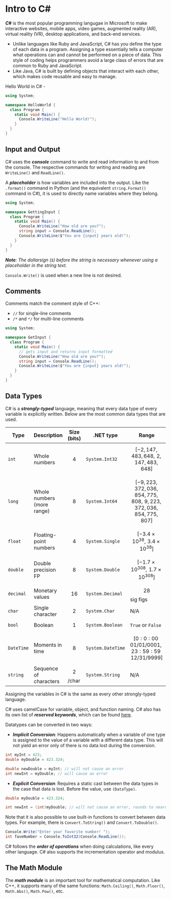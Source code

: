 # Intro to C#
***C#*** is the most popular programming langugae in Microsoft to make interactive websites, mobile apps, video games, augmented reality (AR), virtual reality (VR), desktop applications, and back-end services.

- Unlike languages like Ruby and JavaScript, C# has you define the type of each data in a program. Assigning a type essentially tells a computer what operations can and cannot be performed on a piece of data. This style of coding helps programmers avoid a large class of errors that are common to Ruby and JavaScript.
- Like Java, C# is built by defining objects that interact with each other, which makes code reusable and easy to manage.

Hello World in C# -
```cs
using System;

namespace HelloWorld {
  class Program {
    static void Main() {
      Console.WriteLine("Hello World!");    
    }
  }
}
```

## Input and Output
C# uses the ***console*** command to write and read information to and from the console.  The respective commands for writing and reading are `WriteLine()` and `ReadLine()`.

A ***placeholder*** is how variables are included into the output.  Like the `.format()` command in Python (and the equivalent `string.Format()` command in C#), it is used to directly name variables where they belong.
```cs
using System;

namespace GettingInput {
  class Program {
    static void Main() {
      Console.WriteLine("How old are you?");
      string input = Console.ReadLine();
      Console.WriteLine($"You are {input} years old!");
    }
  }
}

```

***Note**: The dollarsign (`$`) before the string is necessary whenever using a placeholder in the string text.*

`Console.Write()` is used when a new line is not desired. 

## Comments
Comments match the comment style of C++:

- `//` for single-line comments
- `/*` and `*/` for multi-line comments
```cs
using System;

namespace GetInput {
  class Program {
    static void Main() {
      // gets input and returns input formatted
      Console.WriteLine("How old are you?");
      string input = Console.ReadLine();
      Console.WriteLine($"You are {input} years old!");
    }
  }
}
```

## Data Types
C# is a ***strongly-typed*** language, meaning that every data type of every variable is explicitly written.  Below are the most common data types that are used.

| Type | Description | Size (bits) | .NET type | Range |
|------|-------------|-------------|-----------|-------|
| `int` | Whole numbers | $$4$$ | `System.Int32` | $$[-2,147,483,648, \,\,2,147,483,648]$$
| `long` | Whole numbers (more range) | $$8$$ | `System.Int64` | $$[-9,223,372,036,854,775,808,\,\, 9,223,372,036,854,775,807]$$
| `float` | Floating-point numbers | $$4$$ | `System.Single` | $$[-3.4\times 10^{38},\,\, 3.4\times 10^{38}]$$
| `double` | Double precision FP | $$8$$ | `System.Double` | $$[-1.7\times 10^{308},\,\, 1.7\times 10^{308}]$$
| `decimal` | Monetary values | $$16$$ | `System.Decimal` | $$28$$ sig figs
| `char` | Single character | $$2$$ | `System.Char` | N/A
| `bool` | Boolean | $$1$$ | `System.Boolean` | `True` or `False`
| `DateTime` | Moments in time | $$8$$ | `System.DateTime` | $$[0:0:00 \,\,01/01/0001,\,\, 23:59:59 \,\,12/31/9999]$$
| `string` | Sequence of characters | $$2$$/char | `System.String` | N/A

Assigning the variables in C# is the same as every other strongly-typed language.

C# uses camelCase for variable, object, and function naming.  C# also has its own list of ***reserved keywords***, which can be found [here](https://docs.microsoft.com/en-us/dotnet/csharp/language-reference/keywords/).

Datatypes can be converted in two ways:

- ***Implicit Conversion***: Happens automatically when a variable of one type is assigned to the value of a variable with a different data type.  This will not yield an error only of there is no data lost during the conversion.
```cs
int myInt = 423;
double myDouble = 423.324;

double newDouble = myInt; // will not cause an error
int newInt = myDouble; // will cause an error
```

- ***Explicit Conversion***: Requires a static cast between the data types in the case that data is lost.  Before the value, use `(DataType)`.
```cs
double myDouble = 423.324;

int newInt = (int)myDouble; // will not cause an error, rounds to nearest integer
```

Note that it is also possible to use built-in functions to convert between data types.  For example, there is `Convert.ToString()` and `Convert.ToDouble()`.

```cs
Console.Write("Enter your favorite number! ");
int faveNumber = Console.ToInt32(Console.ReadLine());
```

C# follows the ***order of operations*** when doing calculations, like every other language.  C# also supports the incrementation operator and modulus.

## The Math Module
The ***math module*** is an important tool for mathematical computation.  Like C++, it supports many of the same functions: `Math.Ceiling()`, `Math.Floor()`, `Math.Abs()`, `Math.Pow()`, etc.